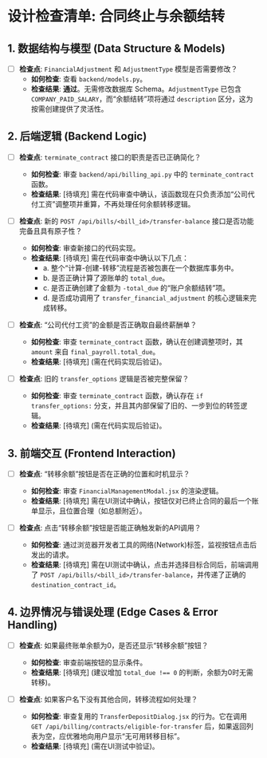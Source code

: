 # 设计检查清单: 合同终止与余额结转

## 1. 数据结构与模型 (Data Structure & Models)

- [ ] **检查点**: `FinancialAdjustment` 和 `AdjustmentType` 模型是否需要修改？
    - **如何检查**: 查看 `backend/models.py`。
    - **检查结果**: **通过**。无需修改数据库 Schema。`AdjustmentType` 已包含 `COMPANY_PAID_SALARY`，而“余额结转”项将通过 `description` 区分，这为按需创建提供了灵活性。

## 2. 后端逻辑 (Backend Logic)

- [ ] **检查点**: `terminate_contract` 接口的职责是否已正确简化？
    - **如何检查**: 审查 `backend/api/billing_api.py` 中的 `terminate_contract` 函数。
    - **检查结果**: [待填充] 需在代码审查中确认，该函数现在只负责添加“公司代付工资”调整项并重算，不再处理任何余额转移逻辑。

- [ ] **检查点**: 新的 `POST /api/bills/<bill_id>/transfer-balance` 接口是否功能完备且具有原子性？
    - **如何检查**: 审查新接口的代码实现。
    - **检查结果**: [待填充] 需在代码审查中确认以下几点：
        - a. 整个“计算-创建-转移”流程是否被包裹在一个数据库事务中。
        - b. 是否正确计算了源账单的 `total_due`。
        - c. 是否正确创建了金额为 `-total_due` 的“账户余额结转”项。
        - d. 是否成功调用了 `transfer_financial_adjustment` 的核心逻辑来完成转移。

- [ ] **检查点**: “公司代付工资”的金额是否正确取自最终薪酬单？
    - **如何检查**: 审查 `terminate_contract` 函数，确认在创建调整项时，其 `amount` 来自 `final_payroll.total_due`。
    - **检查结果**: [待填充] (需在代码实现后验证)。

- [ ] **检查点**: 旧的 `transfer_options` 逻辑是否被完整保留？
    - **如何检查**: 审查 `terminate_contract` 函数，确认存在 `if transfer_options:` 分支，并且其内部保留了旧的、一步到位的转签逻辑。
    - **检查结果**: [待填充] (需在代码实现后验证)。

## 3. 前端交互 (Frontend Interaction)

- [ ] **检查点**: “转移余额”按钮是否在正确的位置和时机显示？
    - **如何检查**: 审查 `FinancialManagementModal.jsx` 的渲染逻辑。
    - **检查结果**: [待填充] 需在UI测试中确认，按钮仅对已终止合同的最后一个账单显示，且位置合理（如总额附近）。

- [ ] **检查点**: 点击“转移余额”按钮是否能正确触发新的API调用？
    - **如何检查**: 通过浏览器开发者工具的网络(Network)标签，监视按钮点击后发出的请求。
    - **检查结果**: [待填充] 需在UI测试中确认，点击并选择目标合同后，前端调用了 `POST /api/bills/<bill_id>/transfer-balance`，并传递了正确的 `destination_contract_id`。

## 4. 边界情况与错误处理 (Edge Cases & Error Handling)

- [ ] **检查点**: 如果最终账单余额为0，是否还显示“转移余额”按钮？
    - **如何检查**: 审查前端按钮的显示条件。
    - **检查结果**: [待填充] (建议增加 `total_due !== 0` 的判断，余额为0时无需转移)。

- [ ] **检查点**: 如果客户名下没有其他合同，转移流程如何处理？
    - **如何检查**: 审查复用的 `TransferDepositDialog.jsx` 的行为。它在调用 `GET /api/billing/contracts/eligible-for-transfer` 后，如果返回列表为空，应优雅地向用户显示“无可用转移目标”。
    - **检查结果**: [待填充] (需在UI测试中验证)。
